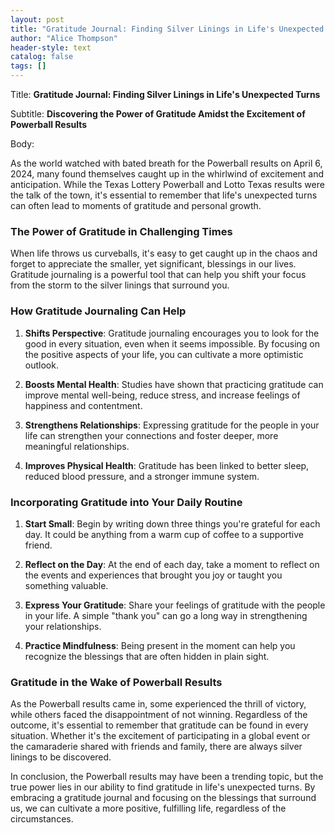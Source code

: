 ```yaml
---
layout: post
title: "Gratitude Journal: Finding Silver Linings in Life's Unexpected Turns"
author: "Alice Thompson"
header-style: text
catalog: false
tags: []
---
```


Title: **Gratitude Journal: Finding Silver Linings in Life's Unexpected Turns**

Subtitle: **Discovering the Power of Gratitude Amidst the Excitement of Powerball Results**

Body:

As the world watched with bated breath for the Powerball results on April 6, 2024, many found themselves caught up in the whirlwind of excitement and anticipation. While the Texas Lottery Powerball and Lotto Texas results were the talk of the town, it's essential to remember that life's unexpected turns can often lead to moments of gratitude and personal growth.

### The Power of Gratitude in Challenging Times

When life throws us curveballs, it's easy to get caught up in the chaos and forget to appreciate the smaller, yet significant, blessings in our lives. Gratitude journaling is a powerful tool that can help you shift your focus from the storm to the silver linings that surround you.

### How Gratitude Journaling Can Help

1. **Shifts Perspective**: Gratitude journaling encourages you to look for the good in every situation, even when it seems impossible. By focusing on the positive aspects of your life, you can cultivate a more optimistic outlook.

2. **Boosts Mental Health**: Studies have shown that practicing gratitude can improve mental well-being, reduce stress, and increase feelings of happiness and contentment.

3. **Strengthens Relationships**: Expressing gratitude for the people in your life can strengthen your connections and foster deeper, more meaningful relationships.

4. **Improves Physical Health**: Gratitude has been linked to better sleep, reduced blood pressure, and a stronger immune system.

### Incorporating Gratitude into Your Daily Routine

1. **Start Small**: Begin by writing down three things you're grateful for each day. It could be anything from a warm cup of coffee to a supportive friend.

2. **Reflect on the Day**: At the end of each day, take a moment to reflect on the events and experiences that brought you joy or taught you something valuable.

3. **Express Your Gratitude**: Share your feelings of gratitude with the people in your life. A simple "thank you" can go a long way in strengthening your relationships.

4. **Practice Mindfulness**: Being present in the moment can help you recognize the blessings that are often hidden in plain sight.

### Gratitude in the Wake of Powerball Results

As the Powerball results came in, some experienced the thrill of victory, while others faced the disappointment of not winning. Regardless of the outcome, it's essential to remember that gratitude can be found in every situation. Whether it's the excitement of participating in a global event or the camaraderie shared with friends and family, there are always silver linings to be discovered.

In conclusion, the Powerball results may have been a trending topic, but the true power lies in our ability to find gratitude in life's unexpected turns. By embracing a gratitude journal and focusing on the blessings that surround us, we can cultivate a more positive, fulfilling life, regardless of the circumstances.
